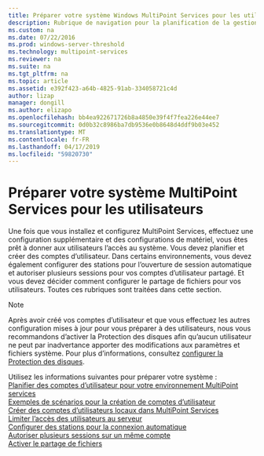 ```yaml
---
title: Préparer votre système Windows MultiPoint Services pour les utilisateurs
description: Rubrique de navigation pour la planification de la gestion des utilisateurs dans MultiPoint Services
ms.custom: na
ms.date: 07/22/2016
ms.prod: windows-server-threshold
ms.technology: multipoint-services
ms.reviewer: na
ms.suite: na
ms.tgt_pltfrm: na
ms.topic: article
ms.assetid: e392f423-a64b-4825-91ab-334058721c4d
author: lizap
manager: dongill
ms.author: elizapo
ms.openlocfilehash: bb4ea922671726b8a4850e39f4f7fea226e44ee7
ms.sourcegitcommit: 0d0b32c8986ba7db9536e0b8648d4ddf9b03e452
ms.translationtype: MT
ms.contentlocale: fr-FR
ms.lasthandoff: 04/17/2019
ms.locfileid: "59820730"
---
```

# <a name="prepare-your-multipoint-services-system-for-users"></a>Préparer votre système MultiPoint Services pour les utilisateurs
Une fois que vous installez et configurez MultiPoint Services, effectuez une configuration supplémentaire et des configurations de matériel, vous êtes prêt à donner aux utilisateurs l’accès au système. Vous devez planifier et créer des comptes d’utilisateur. Dans certains environnements, vous devez également configurer des stations pour l’ouverture de session automatique et autoriser plusieurs sessions pour vos comptes d’utilisateur partagé. Et vous devez décider comment configurer le partage de fichiers pour vos utilisateurs. Toutes ces rubriques sont traitées dans cette section.  
  
> [!NOTE]  
> Après avoir créé vos comptes d’utilisateur et que vous effectuez les autres configuration mises à jour pour vous préparer à des utilisateurs, nous vous recommandons d’activer la Protection des disques afin qu’aucun utilisateur ne peut par inadvertance apporter des modifications aux paramètres et fichiers système. Pour plus d’informations, consultez [configurer la Protection des disques](Configure-Disk-Protection-in-MultiPoint-services.md).  
  
Utilisez les informations suivantes pour préparer votre système :  
[Planifier des comptes d’utilisateur pour votre environnement MultiPoint services](Plan-user-accounts-for-your-MultiPoint-services-environment.md)  
[Exemples de scénarios pour la création de comptes d’utilisateur](Example-scenarios--MultiPoint-Services-user-accounts.md)  
[Créer des comptes d’utilisateurs locaux dans MultiPoint Services](Create-local-user-accounts.md)  
[Limiter l’accès des utilisateurs au serveur](Limit-users--access-to-the-server-in-MultiPoint-services.md)  
[Configurer des stations pour la connexion automatique](Configure-stations-for-automatic-logon.md)  
[Autoriser plusieurs sessions sur un même compte](Allow-one-account-to-have-multiple-sessions.md)  
[Activer le partage de fichiers](Enable-file-sharing-in-MultiPoint-services.md)